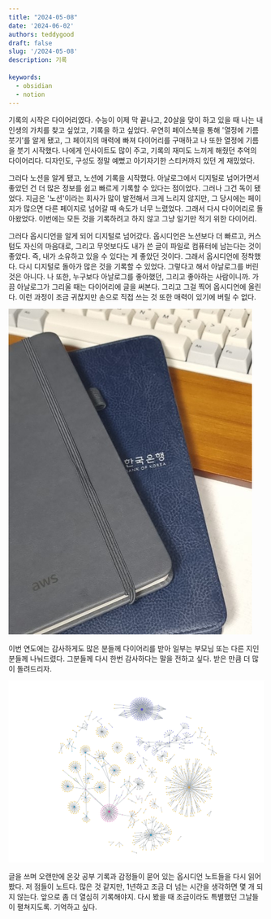 ```yaml
---
title: "2024-05-08"
date: '2024-06-02'
authors: teddygood
draft: false
slug: '/2024-05-08'
description: 기록

keywords:
  - obsidian
  - notion
---
```


기록의 시작은 다이어리였다. 수능이 이제 막 끝나고, 20살을 맞이 하고 있을 때 나는 내 인생의 가치를 찾고 싶었고, 기록을 하고 싶었다. 우연히 페이스북을 통해 '열정에 기름붓기'를 알게 됐고, 그 페이지의 매력에 빠져 다이어리를 구매하고 나 또한 열정에 기름을 붓기 시작했다. 나에게 인사이트도 많이 주고, 기록의 재미도 느끼게 해줬던 추억의 다이어리다. 디자인도, 구성도 정말 예뻤고 아기자기한 스티커까지 있던 게 재밌었다.

그러다 노션을 알게 됐고, 노션에 기록을 시작했다. 아날로그에서 디지털로 넘어가면서 좋았던 건 더 많은 정보를 쉽고 빠르게 기록할 수 있다는 점이었다. 그러나 그건 독이 됐었다. 지금은 '노션'이라는 회사가 많이 발전해서 크게 느리지 않지만, 그 당시에는 페이지가 많으면 다른 페이지로 넘어갈 때 속도가 너무 느렸었다. 그래서 다시 다이어리로 돌아왔었다. 이번에는 모든 것을 기록하려고 하지 않고 그냥 일기만 적기 위한 다이어리.

그러다 옵시디언을 알게 되어 디지털로 넘어갔다. 옵시디언은 노션보다 더 빠르고, 커스텀도 자신의 마음대로, 그리고 무엇보다도 내가 쓴 글이 파일로 컴퓨터에 남는다는 것이 좋았다. 즉, 내가 소유하고 있을 수 있다는 게 좋았던 것이다. 그래서 옵시디언에 정착했다. 다시 디지털로 돌아가 많은 것을 기록할 수 있었다. 그렇다고 해서 아날로그를 버린 것은 아니다. 나 또한, 누구보다 아날로그를 좋아했던, 그리고 좋아하는 사람이니까. 가끔 아날로그가 그리울 때는 다이어리에 글을 써본다. 그리고 그걸 찍어 옵시디언에 올린다. 이런 과정이 조금 귀찮지만 손으로 직접 쓰는 것 또한 매력이 있기에 버릴 수 없다. 

![diary.jpg](..%2Fassets%2Fdiary.jpg)

이번 연도에는 감사하게도 많은 분들께 다이어리를 받아 일부는 부모님 또는 다른 지인분들께 나눠드렸다. 그분들께 다시 한번 감사하다는 말을 전하고 싶다. 받은 만큼 더 많이 돌려드리자.

![img.png](../assets/obsidian.png)

글을 쓰며 오랜만에 온갖 공부 기록과 감정들이 묻어 있는 옵시디언 노트들을 다시 읽어 봤다. 저 점들이 노트다. 많은 것 같지만, 1년하고 조금 더 넘는 시간을 생각하면 몇 개 되지 않는다. 앞으로 좀 더 열심히 기록해야지. 다시 봤을 때 조금이라도 특별했던 그날들이 펼쳐지도록. 기억하고 싶다.
